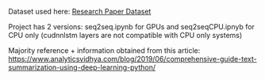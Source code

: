 Dataset used here: [Research Paper Dataset](https://www.kaggle.com/datasets/nechbamohammed/research-papers-dataset)

Project has 2 versions: seq2seq.ipynb for GPUs and seq2seqCPU.ipnyb for CPU only (cudnnlstm layers are not compatible with CPU only systems)

Majority reference + information obtained from this article: https://www.analyticsvidhya.com/blog/2019/06/comprehensive-guide-text-summarization-using-deep-learning-python/